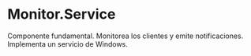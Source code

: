 ﻿# Monitor.Service

Componente fundamental. Monitorea los clientes y emite notificaciones. Implementa un servicio  de Windows.